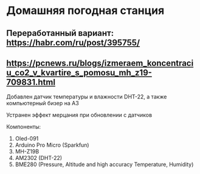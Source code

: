 # Домашняя погодная станция

## Переработанный вариант: https://habr.com/ru/post/395755/
## https://pcnews.ru/blogs/izmeraem_koncentraciu_co2_v_kvartire_s_pomosu_mh_z19-709831.html

Добавлен датчик температуры и влажности DHT-22, а также компьютерный бизер на А3

Устранен эффект мерцания при обновлении с датчиков

Компоненты:
1. Oled-091
2. Arduino Pro Micro (Sparkfun)
3. MH-Z19B
4. AM2302 (DHT-22)
5. BME280 (Pressure, Altitude and high accuracy Temperature, Humidity)
